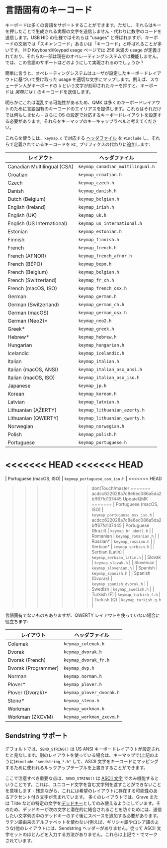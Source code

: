 # 言語固有のキーコード

<!---
  original document: 0.9.55:docs/reference_keymap_extras.md
  git diff 0.9.55 HEAD -- docs/reference_keymap_extras.md | cat
-->

キーボードは多くの言語をサポートすることができます。ただし、それらはキーを押したことで生成される実際の文字を送信しません - 代わりに数字のコードを送信します。USB HID の仕様ではそれらは "usages" と呼ばれますが、キーボードの文脈では「スキャンコード」あるいは「キーコード」と呼ばれることが多いです。
HID Keyboard/Keypad usage ページでは 256 未満の usage が定義されており、それらの一部は現在のオペレーティングシステムでは機能しません。では、この言語のサポートはどのようにして実現されるのでしょうか？

簡単に言うと、オペレーティングシステムはユーザが設定したキーボードレイアウトに基づいて受け取った usage を適切な文字にマップします。例えば、スウェーデン人がキーボードの `å` という文字が刻印されたキーを押すと、キーボードは *実際には* `[` のキーコードを送信します。

明らかにこれは混乱する可能性があるため、QMK は多くのキーボードレイアウトのために言語固有のキーコードのエイリアスを提供します。これらはそれだけでは何もしません - さらに OS の設定で対応するキーボードレイアウトを設定する必要があります。それらをキーマップのキーキャップラベルと考えてください。

これらを使うには、`keymap.c` で対応する [ヘッダファイル](https://github.com/qmk/qmk_firmware/tree/master/quantum/keymap_extras) を `#include` し、それらで定義されているキーコードを `KC_` プリフィクスの代わりに追加します:

| レイアウト                  | ヘッダファイル                   |
|-----------------------------|----------------------------------|
| Canadian Multilingual (CSA) | `keymap_canadian_multilingual.h` |
| Croatian                    | `keymap_croatian.h`              |
| Czech                       | `keymap_czech.h`                 |
| Danish                      | `keymap_danish.h`                |
| Dutch (Belgium)             | `keymap_belgian.h`               |
| English (Ireland)           | `keymap_irish.h`                 |
| English (UK)                | `keymap_uk.h`                    |
| English (US International)  | `keymap_us_international.h`      |
| Estonian                    | `keymap_estonian.h`              |
| Finnish                     | `keymap_finnish.h`               |
| French                      | `keymap_french.h`                |
| French (AFNOR)              | `keymap_french_afnor.h`          |
| French (BÉPO)               | `keymap_bepo.h`                  |
| French (Belgium)            | `keymap_belgian.h`               |
| French (Switzerland)        | `keymap_fr_ch.h`                 |
| French (macOS, ISO)         | `keymap_french_osx.h`            |
| German                      | `keymap_german.h`                |
| German (Switzerland)        | `keymap_german_ch.h`             |
| German (macOS)              | `keymap_german_osx.h`            |
| German (Neo2)*              | `keymap_neo2.h`                  |
| Greek*                      | `keymap_greek.h`                 |
| Hebrew*                     | `keymap_hebrew.h`                |
| Hungarian                   | `keymap_hungarian.h`             |
| Icelandic                   | `keymap_icelandic.h`             |
| Italian                     | `keymap_italian.h`               |
| Italian (macOS, ANSI)       | `keymap_italian_osx_ansi.h`      |
| Italian (macOS, ISO)        | `keymap_italian_osx_iso.h`       |
| Japanese                    | `keymap_jp.h`                    |
| Korean                      | `keymap_korean.h`                |
| Latvian                     | `keymap_latvian.h`               |
| Lithuanian (ĄŽERTY)         | `keymap_lithuanian_azerty.h`     |
| Lithuanian (QWERTY)         | `keymap_lithuanian_qwerty.h`     |
| Norwegian                   | `keymap_norwegian.h`             |
| Polish                      | `keymap_polish.h`                |
| Portuguese                  | `keymap_portuguese.h`            |
<<<<<<< HEAD
<<<<<<< HEAD
=======
| Portuguese (macOS, ISO)     | `keymap_portuguese_osx_iso.h`    |
<<<<<<< HEAD
>>>>>>> dontTouch/master
=======
>>>>>>> acdcc622028a7c8e6ec086a5da2bff67fd137445
>>>>>>> UpdateQMK
=======
| Portuguese (macOS, ISO)     | `keymap_portuguese_osx_iso.h`    |
>>>>>>> acdcc622028a7c8e6ec086a5da2bff67fd137445
| Portuguese (Brazil)         | `keymap_br_abnt2.h`              |
| Romanian                    | `keymap_romanian.h`              |
| Russian*                    | `keymap_russian.h`               |
| Serbian*                    | `keymap_serbian.h`               |
| Serbian (Latin)             | `keymap_serbian_latin.h`         |
| Slovak                      | `keymap_slovak.h`                |
| Slovenian                   | `keymap_slovenian.h`             |
| Spanish                     | `keymap_spanish.h`               |
| Spanish (Dvorak)            | `keymap_spanish_dvorak.h`        |
| Swedish                     | `keymap_swedish.h`               |
| Turkish (F)                 | `keymap_turkish_f.h`             |
| Turkish (Q)                 | `keymap_turkish_q.h`             |

言語固有でないものもありますが、QWERTY レイアウトを使っていない場合に役立ちます:

| レイアウト          | ヘッダファイル           |
|---------------------|--------------------------|
| Colemak             | `keymap_colemak.h`       |
| Dvorak              | `keymap_dvorak.h`        |
| Dvorak (French)     | `keymap_dvorak_fr.h`     |
| Dvorak (Programmer) | `keymap_dvp.h`           |
| Norman              | `keymap_norman.h`        |
| Plover*             | `keymap_plover.h`        |
| Plover (Dvorak)*    | `keymap_plover_dvorak.h` |
| Steno*              | `keymap_steno.h`         |
| Workman             | `keymap_workman.h`       |
| Workman (ZXCVM)     | `keymap_workman_zxcvm.h` |

## Sendstring サポート

デフォルトでは、`SEND_STRING()` は US ANSI キーボードレイアウトが設定されたと見なします。別のレイアウトを使っている場合は、キーマップで(上記のように)`#include "sendstring_*.h"` して、ASCII 文字をキーコードにマッピングするために使われるルックアップテーブルを上書きすることができます。

ここで注意すべき重要な点は、`SEND_STRING()` は [ASCII 文字](https://en.wikipedia.org/wiki/ASCII#Character_set) でのみ機能するということです。これは、ユニコード文字を含む文字列を渡すことができないことを意味します - 残念ながら、これには希望のレイアウトに存在する可能性のあるアクセント付き文字が含まれています。
多くのレイアウトでは、Grave または Tilde などの特定の文字を[デッドキー](https://en.wikipedia.org/wiki/Dead_key)としてのみ使えるようにしています。そのため、デッドキーが次の文字と潜在的に結合されることを防ぐためには、送信したい文字列の中のデッドキーのすぐ後にスペースを追加する必要があります。
ラテン語由来のアルファベットを使わない(例えば、ギリシャ語やロシア語のような)他のレイアウトには、Sendstring ヘッダーがありません。従って ASCII 文字セットのほとんどを入力する方法がありません。これらは上記で `*` でマークされています。
